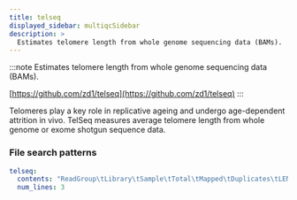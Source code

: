 ```yaml
---
title: telseq
displayed_sidebar: multiqcSidebar
description: >
  Estimates telomere length from whole genome sequencing data (BAMs).
---
```


<!--
~~~~~ DO NOT EDIT ~~~~~
This file is autogenerated from the MultiQC module python docstring.
Do not edit the markdown, it will be overwritten.

File path for the source of this content: multiqc/modules/telseq/telseq.py
~~~~~~~~~~~~~~~~~~~~~~~
-->

:::note
Estimates telomere length from whole genome sequencing data (BAMs).

[https://github.com/zd1/telseq](https://github.com/zd1/telseq)
:::

Telomeres play a key role in replicative ageing and undergo age-dependent attrition in vivo.
TelSeq measures average telomere length from whole genome or exome shotgun sequence data.

### File search patterns

```yaml
telseq:
  contents: "ReadGroup\tLibrary\tSample\tTotal\tMapped\tDuplicates\tLENGTH_ESTIMATE"
  num_lines: 3
```
